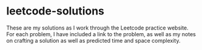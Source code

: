 # leetcode-solutions

These are my solutions as I work through the Leetcode practice website.  For each problem, I have included a link to the problem, as well as my notes on crafting a solution as well as predicted time and space complexity.
